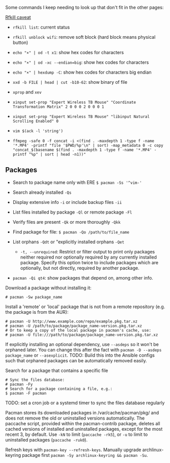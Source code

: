Some commands I keep needing to look up that don't fit in the other pages:

[Rfkill caveat](https://wiki.archlinux.org/index.php/Wireless_network_configuration#Rfkill_caveat)

* `rfkill list`: current status
* `rfkill unblock wifi`: remove soft block (hard block means physical button)

* `echo "×" | od -t x1`: show hex codes for characters
* `echo "×" | od -xc --endian=big`: show hex codes for characters
* `echo "×" | hexdump -C`: show hex codes for characters big endian
* `xxd -b FILE | head | cut -b10-62`: show binary of file

* `xprop` and `xev`

* `xinput set-prop "Expert Wireless TB Mouse" "Coordinate Transformation Matrix" 2 0 0 0 2 0 0 0 1`
* `xinput set-prop "Expert Wireless TB Mouse" "libinput Natural Scrolling Enabled" 0`

* `vim $(ack -l 'string')`

* `ffmpeg -safe 0 -f concat -i <(find . -maxdepth 1 -type f -name '*.MP4'
  -printf "file '$PWD/%p'\n" | sort) -map_metadata 0 -c copy "concat_$(basename
  $(find . -maxdepth 1 -type f -name '*.MP4' -printf "%p" | sort | head -n1))"`

## Packages

* Search to package name only with ERE `$ pacman -Ss '^vim-'`
* Search already installed `-Qs`
* Display extensive info `-i` or include backup files `-ii`
* List files installed by package `-Ql` or remote package `-Fl`
* Verify files are present `-Qk` or more thoroughly `-Qkk`
* Find package for file: `$ pacman -Qo /path/to/file_name`
* List orphans `-Qdt` or "explicitly installed orphans `-Qet`
    *  `-t, --unrequired`: Restrict or filter output to print only packages
       neither required nor optionally required by any currently installed
       package. Specify this option twice to include packages which are
       optionally, but not directly, required by another package.


* `pacman -Qi qt4`: show packages that depend on, among other info.

Download a package without installing it:

    # pacman -Sw package_name

Install a 'remote' or 'local' package that is not from a remote repository (e.g.
the package is from the AUR):

    # pacman -U http://www.example.com/repo/example.pkg.tar.xz
    # pacman -U /path/to/package/package_name-version.pkg.tar.xz
    # Or to keep a copy of the local package in pacman's cache, use:
    # pacman -U file:///path/to/package/package_name-version.pkg.tar.xz

If explicitly installing an optional dependency, use `--asdeps` so it won't be
orphaned later. You can change this after the fact with `pacman -D --asdeps
package_name` or `--asexplicit`. TODO: Build this into the Ansible configs such
that orphaned packages can be automatically removed easily.

Search for a package that contains a specific file

    # Sync the files database:
    # pacman -Fy
    # Search for a package containing a file, e.g.:
    $ pacman -F pacman

TODO: set a cron job or a systemd timer to sync the files database regularly

Pacman stores its downloaded packages in /var/cache/pacman/pkg/ and does not
remove the old or uninstalled versions automatically. The paccache script,
provided within the pacman-contrib package, deletes all cached versions of
installed and uninstalled packages, except for the most recent 3, by default.
Use `-kN` to limit (`paccache -rk5`), or `-u` to limit to uninstalled packages
(`paccache -ruk0`).

Refresh keys with `pacman-key --refresh-keys`. Manually upgrade
archlinux-keyring package first `pacman -Sy archlinux-keyring && pacman -Su`.
